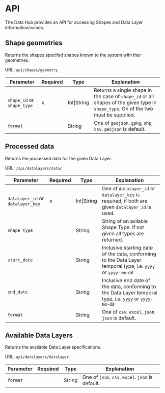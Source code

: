 # API

The Data Hub provides an API for accessing Shapes and Data Layer information/values.



## Shape geometries

Returns the shapes specifed shapes known to the system with ther geometries.

URL: `api/shapes/geometry`

| Parameter                   | Required | Type        | Explanation                                                  |
| --------------------------- | -------- | ----------- | ------------------------------------------------------------ |
| `shape_id`  or `shape_type` | x        | Int\|String | Returns a single shape in the case of `shape_id` or all shapes of the given type in `shape_type`. On of the two must be supplied. |
| `format`                    |          | String      | One of `geojson`, `gpkg`, `shp`, `csv`. `geojson` is default. |




## Processed data

Returns the processed data for the given Data Layer.

URL: `/api/datalayers/data/`

| Parameter                          | Required | Type        | Explanation                                                  |
| ---------------------------------- | -------- | ----------- | ------------------------------------------------------------ |
| `datalayer_id`  or `datalayer_key` | x        | Int\|String | One of `datalayer_id` or `datalayer_key` is required, if both are given `datalayer_id` is used. |
| `shape_type`                       |          | String      | String of an avilable Shape Type. If not given all types are returned. |
| `start_date`                       |          | String      | Inclusive starting date of the data, conforming to the Data Layer temporal type, i.e. `yyyy` or `yyyy-mm-dd` |
| `end_date`                         |          | String      | Inclusive end date of the data, conforming to the Data Layer temporal type, i.e. `yyyy` or `yyyy-mm-dd` |
| `format`                           |          | String      | One of `csv`, `excel`, `json`. `json` is default.            |

## Available Data Layers

Returns the available Data Layer specifications.

URL: `api/datalayers/datalayer`

| Parameter | Required | Type   | Explanation                              |
| --------- | -------- | ------ | ---------------------------------------- |
| `format`  |          | String | One of `json`, `csv`, `excel`. `json` is default. |

